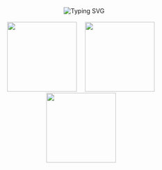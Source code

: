 <!-- Centered Typing SVG -->
<div align="center">
  <img src="https://readme-typing-svg.herokuapp.com?font=Fira+Code&size=32&duration=4000&pause=500&color=00FF00&center=true&vCenter=true&width=700&lines=Hello+World;I'm+Aryan;Welcome+to+my+profile" alt="Typing SVG"/>
</div>

<br>

<!-- Three GIFs side by side with spacing -->
<div align="center">
  <img src="https://user-images.githubusercontent.com/74038190/216656949-4d98aa51-a60a-4dd1-b531-1b5745e18002.gif" width="160" style="margin-right: 15px;" />
  <img src="https://user-images.githubusercontent.com/74038190/216656952-f8beff5b-935b-4157-a199-5c504b36a810.gif" width="160" style="margin-right: 15px;" />
  <img src="https://user-images.githubusercontent.com/74038190/216655853-3acb8c9c-42bd-4d0c-aaa6-27b409361578.gif" width="160" style="margin-right: 15px;"/>
</div>

